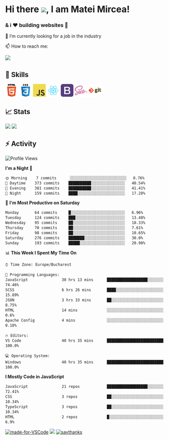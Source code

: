 # Hi there <img src="https://raw.githubusercontent.com/MartinHeinz/MartinHeinz/master/wave.gif" width="30px">, I am Matei Mircea!
### & i ❤️ building websites 🙌

🔭 I’m currently looking for a job in the industry

📫 How to reach me:

<a href="https://www.linkedin.com/in/mateimircea/">
  <img src="https://img.shields.io/badge/--linkedin?label=LinkedIn&logo=LinkedIn&style=social" />
<a>
 
 
## 🚀 Skills 
<div display="inline">
<img alt="HTML5" width="40px" src="https://raw.githubusercontent.com/github/explore/80688e429a7d4ef2fca1e82350fe8e3517d3494d/topics/html/html.png" />
<img alt="CSS3" width="40px" src="https://raw.githubusercontent.com/github/explore/80688e429a7d4ef2fca1e82350fe8e3517d3494d/topics/css/css.png" />
<img alt="JavaScript" width="40px" src="https://raw.githubusercontent.com/github/explore/80688e429a7d4ef2fca1e82350fe8e3517d3494d/topics/javascript/javascript.png" />
<img alt="React" width="40px" src="https://raw.githubusercontent.com/github/explore/80688e429a7d4ef2fca1e82350fe8e3517d3494d/topics/react/react.png" />
<img alt="bootstrap" width="40px" src="https://raw.githubusercontent.com/github/explore/78df643247d429f6cc873026c0622819ad797942/topics/bootstrap/bootstrap.png" />
<img alt="Sass" width="40px" src="https://raw.githubusercontent.com/github/explore/80688e429a7d4ef2fca1e82350fe8e3517d3494d/topics/sass/sass.png" />
<img alt="Git" width="40px" src="https://raw.githubusercontent.com/github/explore/80688e429a7d4ef2fca1e82350fe8e3517d3494d/topics/git/git.png" />
<div>


## 📈 Stats 
<div display="inline">
<img src="https://github-readme-stats.vercel.app/api/top-langs/?username=Matei87&theme=radical&show_icons=true" />
<img src="https://github-readme-stats.vercel.app/api?username=Matei87&theme=radical&show_icons=true" />
<div>


## :zap: Activity
<!--START_SECTION:waka-->
![Profile Views](http://img.shields.io/badge/Profile%20Views-28-blue)

**I'm a Night 🦉** 

```text
🌞 Morning    7 commits      ░░░░░░░░░░░░░░░░░░░░░░░░░   0.76% 
🌆 Daytime    373 commits    ██████████░░░░░░░░░░░░░░░   40.54% 
🌃 Evening    381 commits    ██████████░░░░░░░░░░░░░░░   41.41% 
🌙 Night      159 commits    ████░░░░░░░░░░░░░░░░░░░░░   17.28%

```
📅 **I'm Most Productive on Saturday** 

```text
Monday       64 commits     █░░░░░░░░░░░░░░░░░░░░░░░░   6.96% 
Tuesday      124 commits    ███░░░░░░░░░░░░░░░░░░░░░░   13.48% 
Wednesday    95 commits     ██░░░░░░░░░░░░░░░░░░░░░░░   10.33% 
Thursday     70 commits     ██░░░░░░░░░░░░░░░░░░░░░░░   7.61% 
Friday       98 commits     ██░░░░░░░░░░░░░░░░░░░░░░░   10.65% 
Saturday     276 commits    ███████░░░░░░░░░░░░░░░░░░   30.0% 
Sunday       193 commits    █████░░░░░░░░░░░░░░░░░░░░   20.98%

```


📊 **This Week I Spent My Time On** 

```text
⌚︎ Time Zone: Europe/Bucharest

💬 Programming Languages: 
JavaScript               30 hrs 13 mins      ██████████████████░░░░░░░   74.46% 
SCSS                     6 hrs 26 mins       ████░░░░░░░░░░░░░░░░░░░░░   15.89% 
JSON                     3 hrs 33 mins       ██░░░░░░░░░░░░░░░░░░░░░░░   8.75% 
HTML                     14 mins             ░░░░░░░░░░░░░░░░░░░░░░░░░   0.6% 
Apache Config            4 mins              ░░░░░░░░░░░░░░░░░░░░░░░░░   0.18%

🔥 Editors: 
VS Code                  40 hrs 35 mins      █████████████████████████   100.0%

💻 Operating System: 
Windows                  40 hrs 35 mins      █████████████████████████   100.0%

```

**I Mostly Code in JavaScript** 

```text
JavaScript               21 repos            ██████████████████░░░░░░░   72.41% 
CSS                      3 repos             ██░░░░░░░░░░░░░░░░░░░░░░░   10.34% 
TypeScript               3 repos             ██░░░░░░░░░░░░░░░░░░░░░░░   10.34% 
HTML                     2 repos             █░░░░░░░░░░░░░░░░░░░░░░░░   6.9%

```



<!--END_SECTION:waka-->
  
  
  

[![made-for-VSCode](https://img.shields.io/badge/Made%20for-VSCode-1f425f.svg)](https://code.visualstudio.com/)
<img src="https://img.shields.io/badge/MADE%20WITH%20%E2%9D%A4%EF%B8%8F%20IN-ROMANIA-%23CD0000?style=for-the-badge" />
[![saythanks](https://img.shields.io/badge/say-thanks-ff69b4.svg)](https://saythanks.io/to/kennethreitz)
